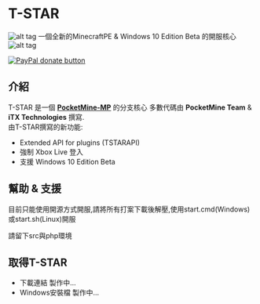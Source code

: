 T-STAR
===================

![alt tag](https://www.paypalobjects.com/en_US/i/scr/sm_333_oo.gif) 一個全新的MinecraftPE & Windows 10 Edition Beta 的開服核心 ![alt tag](https://www.paypalobjects.com/en_US/i/scr/sm_333_oo.gif)

[![PayPal donate button](https://img.shields.io/badge/paypal-donate-yellow.svg)](https://www.paypal.com/cgi-bin/webscr?cmd=_donations&business=itxtechnologiesllc%40gmail%2ecom&lc=GB&item_name=Genisys&currency_code=USD&bn=PP%2dDonationsBF%3abtn_donate_LG%2egif%3aNonHosted)

介紹
-------------
T-STAR 是一個 **[PocketMine-MP](https://github.com/PocketMine/PocketMine-MP)** 的分支核心 多數代碼由 **PocketMine Team** & **iTX Technologies** 撰寫.<br>
由T-STAR撰寫的新功能:

* Extended API for plugins (TSTARAPI)
* 強制 Xbox Live 登入
* 支援 Windows 10 Edition Beta

幫助 & 支援
-------------
目前只能使用開源方式開服,請將所有打案下載後解壓,使用start.cmd(Windows)或start.sh(Linux)開服

請留下src與php環境

取得T-STAR
-------------
* 下載連結  製作中...
* Windows安裝檔 製作中...
